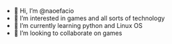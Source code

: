 - 👋 Hi, I’m @naoefacio
- 👀 I’m interested in games and all sorts of technology
- 🌱 I’m currently learning python and Linux OS
- 💞️ I’m looking to collaborate on games
